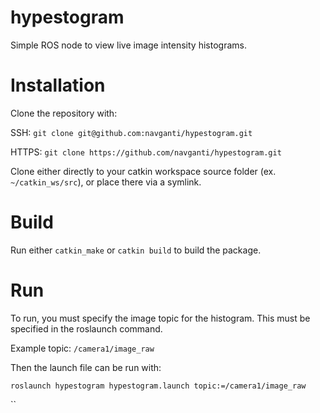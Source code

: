 # hypestogram
Simple ROS node to view live image intensity histograms.

# Installation
Clone the repository with:

SSH: `git clone git@github.com:navganti/hypestogram.git`

HTTPS: `git clone https://github.com/navganti/hypestogram.git`

Clone either directly to your catkin workspace source folder (ex. `~/catkin_ws/src`), or place there via a symlink.

# Build
Run either `catkin_make` or `catkin build` to build the package.

# Run
To run, you must specify the image topic for the histogram. This must be 
specified in the roslaunch command.

Example topic: `/camera1/image_raw`

Then the launch file can be run with:

`roslaunch hypestogram hypestogram.launch topic:=/camera1/image_raw`

``
